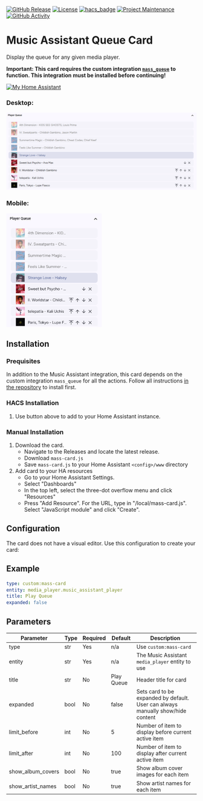 [![GitHub Release](https://img.shields.io/github/release/droans/mass_card.svg?style=for-the-badge)](https://github.com/droans/mass_card/releases)
[![License](https://img.shields.io/github/license/droans/mass_card.svg?style=for-the-badge)](LICENSE)
[![hacs_badge](https://img.shields.io/badge/HACS-Default-blue.svg?style=for-the-badge)](https://github.com/hacs/default)
[![Project Maintenance](https://img.shields.io/badge/maintainer-droans-blue.svg?style=for-the-badge)](https://github.com/droans)
[![GitHub Activity](https://img.shields.io/github/last-commit/droans/mass_card?style=for-the-badge)](https://github.com/droans/mass_card/commits/main)

# Music Assistant Queue Card

Display the queue for any given media player.

**Important: This card requires the custom integration [`mass_queue`](https://github.com/droans/mass_queue) to function. This integration must be installed before continuing!**

[![My Home Assistant](https://my.home-assistant.io/badges/hacs_repository.svg)](https://my.home-assistant.io/redirect/hacs_repository/?repository=mass_card&owner=droans&category=Plugin)

### Desktop:
<img src="https://github.com/droans/mass_card/blob/main/static/queue_example.png" alt="Queue Card Example" max-height=300>

### Mobile:
<img src="https://github.com/droans/mass_card/blob/main/static/queue_example_mobile.png" alt="Queue Card Mobile Example" height=300>

## Installation

### Prequisites

In addition to the Music Assistant integration, this card depends on the custom integration `mass_queue` for all the actions. Follow all instructions [in the repository](https://github.com/droans/mass_queue) to install first.

### HACS Installation
1. Use button above to add to your Home Assistant instance.

### Manual Installation
1. Download the card.
    - Navigate to the Releases and locate the latest release.
    - Download `mass-card.js`
    - Save `mass-card.js` to your Home Assistant `<config>/www` directory
2. Add card to your HA resources
    - Go to your Home Assistant Settings.
    - Select "Dashboards"
    - In the top left, select the three-dot overflow menu and click "Resources"
    - Press "Add Resource". For the URL, type in "/local/mass-card.js". Select "JavaScript module" and click "Create".

## Configuration
The card does not have a visual editor. Use this configuration to create your card:

## Example 
```yaml
type: custom:mass-card
entity: media_player.music_assistant_player
title: Play Queue
expanded: false
```

## Parameters
| Parameter         | Type | Required | Default      | Description                                                                     |
|-------------------|------|----------|--------------|---------------------------------------------------------------------------------|
| type              | str  | Yes      | n/a          | Use `custom:mass-card`                                                          |
| entity            | str  | Yes      | n/a          | The Music Assistant `media_player` entity to use                                |
| title             | str  | No       | Play Queue   | Header title for card                                                           |
| expanded          | bool | No       | false        | Sets card to be expanded by default. User can always manually show/hide content |
| limit_before      | int  | No       | 5            | Number of item to display before current active item                            |
| limit_after       | int  | No       | 100          | Number of item to display after current active item                             |
| show_album_covers | bool | No       | true         | Show album cover images for each item                                           |
| show_artist_names | bool | No       | true         | Show artist names for each item                                                 |
